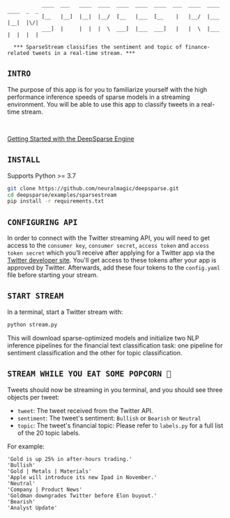 <!--
Copyright (c) 2021 - present / Neuralmagic, Inc. All Rights Reserved.

Licensed under the Apache License, Version 2.0 (the "License");
you may not use this file except in compliance with the License.
You may obtain a copy of the License at

   http://www.apache.org/licenses/LICENSE-2.0

Unless required by applicable law or agreed to in writing,
software distributed under the License is distributed on an "AS IS" BASIS,
WITHOUT WARRANTIES OR CONDITIONS OF ANY KIND, either express or implied.
See the License for the specific language governing permissions and
limitations under the License.
-->


               ____  ___   ____  ____  ____  ____  ____  ___  ____  ____  ____  _  _ 
               [__   |__]  |__|  |__/  [__   |___  [__    |   |__/  |___  |__|  |\/| 
               ___]  |     |  |  |  \  ___]  |___  ___]   |   |  \  |___  |  |  |  | 
                                                                                          
      *** SparseStream classifies the sentiment and topic of finance-related tweets in a real-time stream. ***


## `INTRO`

The purpose of this app is for you to familiarize yourself with the high performance inference speeds of sparse models in a streaming environment. You will be able to use this app to classify tweets in a real-time stream.

<br />

[Getting Started with the DeepSparse Engine](https://github.com/neuralmagic/deepsparse)

## `INSTALL`

Supports Python >= 3.7

```bash
git clone https://github.com/neuralmagic/deepsparse.git
cd deepsparse/examples/sparsestream
pip install -r requirements.txt
```

## `CONFIGURING API`

In order to connect with the Twitter streaming API, you will need to get access to the `consumer key`, `consumer secret`, `access token` and `access token secret` which you’ll receive after applying for a Twitter app via the [Twitter developer site](https://developer.twitter.com/en). You'll get access to these tokens after your app is approved by Twitter. Afterwards, add these four tokens to the `config.yaml` file before starting your stream.

## `START STREAM`

In a terminal, start a Twitter stream with:
```bash
python stream.py
```

This will download sparse-optimized models and initialize two NLP inference pipelines for the financial text classification task: one pipeline for sentiment classification and the other for topic classification.

## `STREAM WHILE YOU EAT SOME POPCORN 🍿`

Tweets should now be streaming in you terminal, and you should see three objects per tweet:

- `tweet`: The tweet received from the Twitter API.
- `sentiment`: The tweet's sentiment: `Bullish` or `Bearish` or `Neutral`
- `topic`: The tweet's financial topic: Please refer to `labels.py` for a full list of the 20 topic labels.

For example:

```text
'Gold is up 25% in after-hours trading.'
'Bullish'
'Gold | Metals | Materials'
'Apple will introduce its new Ipad in November.'
'Neutral'
'Company | Product News'
'Goldman downgrades Twitter before Elon buyout.'
'Bearish'
'Analyst Update'
```
